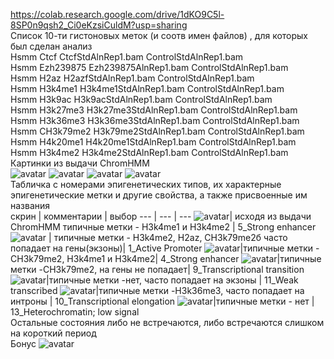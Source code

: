 https://colab.research.google.com/drive/1dKO9C5l-8SP0n9qsh2_Ci0eKzsiCuldM?usp=sharing
<br>
Список 10-ти гистоновых меток (и соотв имен файлов) , для которых был сделан анализ<br>
Hsmm	Ctcf	CtcfStdAlnRep1.bam	ControlStdAlnRep1.bam<br>
Hsmm	Ezh239875	Ezh239875AlnRep1.bam	ControlStdAlnRep1.bam<br>
Hsmm	H2az	H2azfStdAlnRep1.bam	ControlStdAlnRep1.bam<br>
Hsmm	H3k4me1	H3k4me1StdAlnRep1.bam	ControlStdAlnRep1.bam<br>
Hsmm	H3k9ac	H3k9acStdAlnRep1.bam	ControlStdAlnRep1.bam<br>
Hsmm	H3k27me3	H3k27me3StdAlnRep1.bam	ControlStdAlnRep1.bam<br>
Hsmm	H3k36me3	H3k36me3StdAlnRep1.bam	ControlStdAlnRep1.bam<br>
Hsmm	CH3k79me2	H3k79me2StdAlnRep1.bam	ControlStdAlnRep1.bam<br>
Hsmm	H4k20me1	H4k20me1StdAlnRep1.bam	ControlStdAlnRep1.bam<br>
Hsmm	H3k4me2	H3k4me2StdAlnRep1.bam	ControlStdAlnRep1.bam<br>
Картинки из выдачи ChromHMM
<br>
![avatar](1.png)
![avatar](2.png)
![avatar](3.png)
![avatar](4.png)
<br>
Табличка с номерами эпигенетических типов, их характерные эпигенетические метки и другие свойства, а также присвоенные им названия
<br>
скрин | комментарии | выбор
--- | --- | ---
![avatar](1_5.png)| исходя из выдачи ChromHMM типичные метки - H3k4me1 и H3k4me2 | 5_Strong enhancer
![avatar](4_1.png) | типичные метки -  H3k4me2, H2az, CH3k79me2б часто попадает на гены(экзоны)| 1_Active Promoter
![avatar](5_4.png)|типичные метки -CH3k79me2, H3k4me1 и H3k4me2| 4_Strong enhancer
![avatar](6_9.png)|типичные метки -CH3k79me2, на гены не попадает| 9_Transcriptional transition
![avatar](7_11.png)|типичные метки -нет, часто попадает на экзоны | 11_Weak transcribed
![avatar](8_10.png)|типичные метки -H3k36me3, часто попадает на интроны | 10_Transcriptional elongation
![avatar](9_13.png)|типичные метки - нет | 13_Heterochromatin; low signal
<br>
Остальные состояния либо не встречаются, либо встречаются слишком на короткий период
<br>
Бонус
![avatar](bonus.png)
